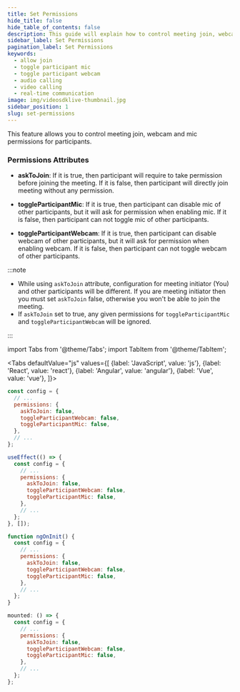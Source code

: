 ```yaml
---
title: Set Permissions
hide_title: false
hide_table_of_contents: false
description: This guide will explain how to control meeting join, webcam and mic permissions for participants.
sidebar_label: Set Permissions
pagination_label: Set Permissions
keywords:
  - allow join
  - toggle participant mic
  - toggle participant webcam
  - audio calling
  - video calling
  - real-time communication
image: img/videosdklive-thumbnail.jpg
sidebar_position: 1
slug: set-permissions
---
```


This feature allows you to control meeting join, webcam and mic permissions for participants.

### Permissions Attributes

- **askToJoin**: If it is true, then participant will require to take permission before joining the meeting. If it is false, then participant will directly join meeting without any permission.

- **toggleParticipantMic**: If it is true, then participant can disable mic of other participants, but it will ask for permission when enabling mic. If it is false, then participant can not toggle mic of other participants.

- **toggleParticipantWebcam**: If it is true, then participant can disable webcam of other participants, but it will ask for permission when enabling webcam. If it is false, then participant can not toggle webcam of other participants.

:::note

- While using `askToJoin` attribute, configuration for meeting initiator (You) and other participants will be different.
  If you are meeting initiator then you must set `askToJoin` false, otherwise you won't be able to join the meeting.
- If `askToJoin` set to true, any given permissions for `toggleParticipantMic` and `toggleParticipantWebcam` will be ignored.

:::

import Tabs from '@theme/Tabs';
import TabItem from '@theme/TabItem';

<Tabs
defaultValue="js"
values={[
{label: 'JavaScript', value: 'js'},
{label: 'React', value: 'react'},
{label: 'Angular', value: 'angular'},
{label: 'Vue', value: 'vue'},
]}>
<TabItem value="js">

```js
const config = {
  // ...
  permissions: {
    askToJoin: false,
    toggleParticipantWebcam: false,
    toggleParticipantMic: false,
  },
  // ...
};
```

</TabItem>

<TabItem value="react">

```js
useEffect(() => {
  const config = {
    // ...
    permissions: {
      askToJoin: false,
      toggleParticipantWebcam: false,
      toggleParticipantMic: false,
    },
    // ...
  };
}, []);
```

</TabItem>
<TabItem value="angular">

```js
function ngOnInit() {
  const config = {
    // ...
    permissions: {
      askToJoin: false,
      toggleParticipantWebcam: false,
      toggleParticipantMic: false,
    },
    // ...
  };
}
```

</TabItem>
<TabItem value="vue">

```js
mounted: () => {
  const config = {
    // ...
    permissions: {
      askToJoin: false,
      toggleParticipantWebcam: false,
      toggleParticipantMic: false,
    },
    // ...
  };
};
```

</TabItem>

</Tabs>
